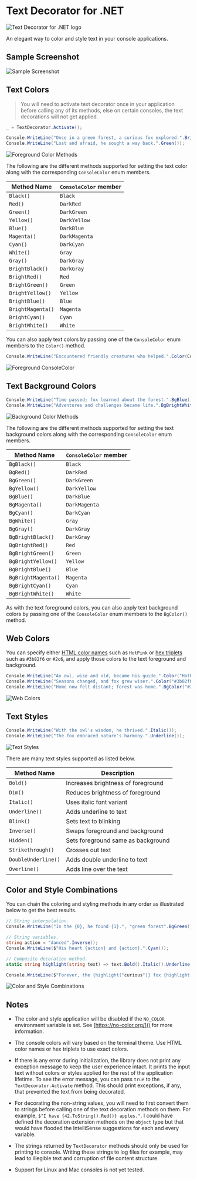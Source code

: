 # Text Decorator for .NET

![Text Decorator for .NET logo](https://raw.githubusercontent.com/JatinSanghvi/text-decorator-net/main/images/logo-light.png)

An elegant way to color and style text in your console applications.

## Sample Screenshot

![Sample Screenshot](https://raw.githubusercontent.com/JatinSanghvi/text-decorator-net/main/images/powershell7.gif)

## Text Colors

> You will need to activate text decorator once in your application before calling any of its methods, else on certain consoles, the text decorations will not get applied.

```cs
_ = TextDecorator.Activate();

Console.WriteLine("Once in a green forest, a curious fox explored.".BrightRed());
Console.WriteLine("Lost and afraid, he sought a way back.".Green());
```

![Foreground Color Methods](https://raw.githubusercontent.com/JatinSanghvi/text-decorator-net/main/images/1-fg-methods-light.png)

The following are the different methods supported for setting the text color along with the corresponding `ConsoleColor` enum members.

| Method Name       | `ConsoleColor` member |
| ----------------- | --------------------- |
| `Black()`         | `Black`               |
| `Red()`           | `DarkRed`             |
| `Green()`         | `DarkGreen`           |
| `Yellow()`        | `DarkYellow`          |
| `Blue()`          | `DarkBlue`            |
| `Magenta()`       | `DarkMagenta`         |
| `Cyan()`          | `DarkCyan`            |
| `White()`         | `Gray`                |
| `Gray()`          | `DarkGray`            |
| `BrightBlack()`   | `DarkGray`            |
| `BrightRed()`     | `Red`                 |
| `BrightGreen()`   | `Green`               |
| `BrightYellow()`  | `Yellow`              |
| `BrightBlue()`    | `Blue`                |
| `BrightMagenta()` | `Magenta`             |
| `BrightCyan()`    | `Cyan`                |
| `BrightWhite()`   | `White`               |

You can also apply text colors by passing one of the `ConsoleColor` enum members to the `Color()` method.

```cs
Console.WriteLine("Encountered friendly creatures who helped.".Color(ConsoleColor.DarkGray));
```

![Foreground ConsoleColor](https://raw.githubusercontent.com/JatinSanghvi/text-decorator-net/main/images/2-fg-consolecolor-light.png)

## Text Background Colors

```cs
Console.WriteLine("Time passed; fox learned about the forest.".BgBlue());
Console.WriteLine("Adventures and challenges became life.".BgBrightWhite().Black());
```

![Background Color Methods](https://raw.githubusercontent.com/JatinSanghvi/text-decorator-net/main/images/3-bg-methods-light.png)

The following are the different methods supported for setting the text background colors along with the corresponding `ConsoleColor` enum members.

| Method Name         | `ConsoleColor` member |
| ------------------- | --------------------- |
| `BgBlack()`         | `Black`               |
| `BgRed()`           | `DarkRed`             |
| `BgGreen()`         | `DarkGreen`           |
| `BgYellow()`        | `DarkYellow`          |
| `BgBlue()`          | `DarkBlue`            |
| `BgMagenta()`       | `DarkMagenta`         |
| `BgCyan()`          | `DarkCyan`            |
| `BgWhite()`         | `Gray`                |
| `BgGray()`          | `DarkGray`            |
| `BgBrightBlack()`   | `DarkGray`            |
| `BgBrightRed()`     | `Red`                 |
| `BgBrightGreen()`   | `Green`               |
| `BgBrightYellow()`  | `Yellow`              |
| `BgBrightBlue()`    | `Blue`                |
| `BgBrightMagenta()` | `Magenta`             |
| `BgBrightCyan()`    | `Cyan`                |
| `BgBrightWhite()`   | `White`               |

As with the text foreground colors, you can also apply text background colors by passing one of the `ConsoleColor` enum members to the `BgColor()` method.

## Web Colors

You can specify either [HTML color names](https://en.wikipedia.org/wiki/Web_colors#HTML_color_names) such as `HotPink` or [hex triplets](https://en.wikipedia.org/wiki/Web_colors#Hex_triplet) such as `#3b82f6` or `#2c6`, and apply those colors to the text foreground and background.

```cs
Console.WriteLine("An owl, wise and old, became his guide.".Color("HotPink"));
Console.WriteLine("Seasons changed, and fox grew wiser.".Color("#3b82f6"));
Console.WriteLine("Home now felt distant; forest was home.".BgColor("#2c6").Color("#031"));
```

![Web Colors](https://raw.githubusercontent.com/JatinSanghvi/text-decorator-net/main/images/4-web-colors-light.png)

## Text Styles

```cs
Console.WriteLine("With the owl's wisdom, he thrived.".Italic());
Console.WriteLine("The fox embraced nature's harmony.".Underline());
```

![Text Styles](https://raw.githubusercontent.com/JatinSanghvi/text-decorator-net/main/images/5-styles-light.png)

There are many text styles supported as listed below.

| Method Name         | Description                        |
| ------------------- | ---------------------------------- |
| `Bold()`            | Increases brightness of foreground |
| `Dim()`             | Reduces brightness of foreground   |
| `Italic()`          | Uses italic font variant           |
| `Underline()`       | Adds underline to text             |
| `Blink()`           | Sets text to blinking              |
| `Inverse()`         | Swaps foreground and background    |
| `Hidden()`          | Sets foreground same as background |
| `Strikethrough()`   | Crosses out text                   |
| `DoubleUnderline()` | Adds double underline to text      |
| `Overline()`        | Adds line over the text            |

## Color and Style Combinations

You can chain the coloring and styling methods in any order as illustrated below to get the best results.

```cs
// String interpolation.
Console.WriteLine("In the {0}, he found {1}.", "green forest".BgGreen(), "belonging".BgBlue());

// String variables.
string action = "danced".Inverse();
Console.WriteLine($"His heart {action} and {action}.".Cyan());

// Composite decoration method.
static string highlight(string text) => text.Bold().Italic().Underline().Blink();

Console.WriteLine($"Forever, the {highlight("curious")} fox {highlight("thrived")}.".Yellow());
```

![Color and Style Combinations](https://raw.githubusercontent.com/JatinSanghvi/text-decorator-net/main/images/6-combinations-light.gif)

## Notes

- The color and style application will be disabled if the `NO_COLOR` environment variable is set. See [https://no-color.org/]() for more information.

- The console colors will vary based on the terminal theme. Use HTML color names or hex triplets to use exact colors.

- If there is any error during initialization, the library does not print any exception message to keep the user experience intact. It prints the input text without colors or styles applied for the rest of the application lifetime. To see the error message, you can pass `true` to the `TextDecorator.Activate` method. This should print exceptions, if any, that prevented the text from being decorated.

- For decorating the non-string values, you will need to first convert them to strings before calling one of the text decoration methods on them. For example, `$"I have {42.ToString().Red()} apples."`. I could have defined the decoration extension methods on the `object` type but that would have flooded the IntelliSense suggestions for each and every variable.

- The strings returned by `TextDecorator` methods should only be used for printing to console. Writing these strings to log files for example, may lead to illegible text and corruption of file content structure.

- Support for Linux and Mac consoles is not yet tested.
